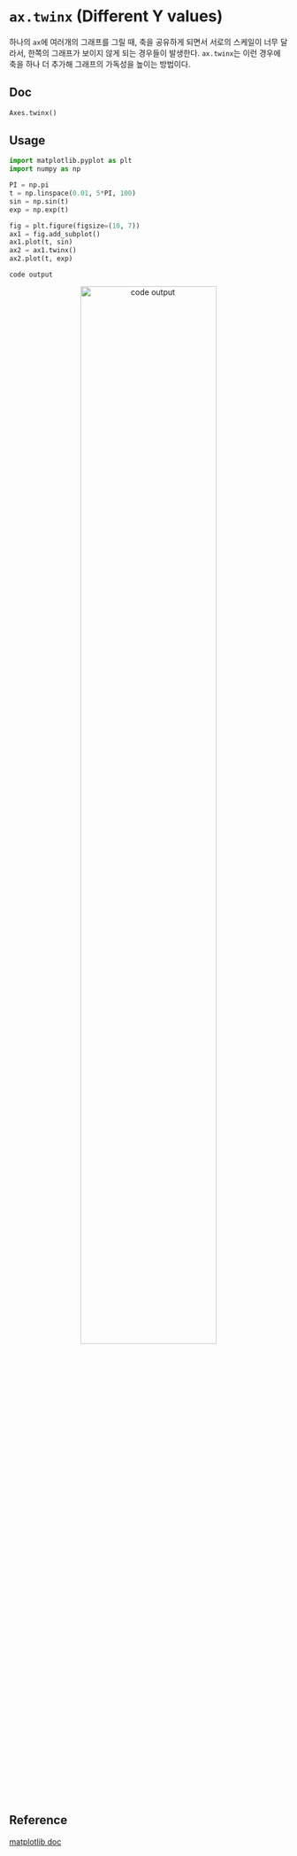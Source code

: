 # `ax.twinx` (Different Y values)
하나의 `ax`에 여러개의 그래프를 그릴 때, 축을 공유하게 되면서 서로의 스케일이 너무 달라서, 한쪽의 그래프가 보이지 않게 되는 경우들이 발생한다. `ax.twinx`는 이런 경우에 축을 하나 더 추가해 그래프의 가독성을 높이는 방법이다.

## Doc
```python
Axes.twinx()
```

## Usage
```python
import matplotlib.pyplot as plt
import numpy as np

PI = np.pi
t = np.linspace(0.01, 5*PI, 100)
sin = np.sin(t)
exp = np.exp(t)

fig = plt.figure(figsize=(10, 7))
ax1 = fig.add_subplot()
ax1.plot(t, sin)
ax2 = ax1.twinx()
ax2.plot(t, exp)
```
`code output`
<p align="center"><img src="https://user-images.githubusercontent.com/50191848/156983515-6f084e5d-7104-4be4-8002-801ea4acc68d.png" alt="code output" width="70%" height="70%"></p>

## Reference
[matplotlib doc](https://matplotlib.org/3.5.1/index.html)